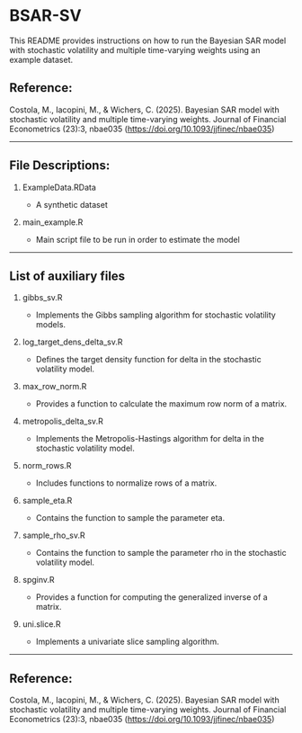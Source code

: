 # BSAR-SV

This README provides instructions on how to run the Bayesian SAR model with stochastic volatility and multiple time-varying weights using an example dataset.


Reference:
-----------------------------------------------------

Costola, M., Iacopini, M., & Wichers, C. (2025). Bayesian SAR model with stochastic volatility and multiple time-varying weights. Journal of Financial Econometrics (23):3, nbae035 (https://doi.org/10.1093/jjfinec/nbae035)


-------------------------------------------------
File Descriptions:
-------------------------------------------------

1. ExampleData.RData
   - A synthetic dataset 

2. main_example.R
   - Main script file to be run in order to estimate the model 

-------------------------------------------------
List of auxiliary files 
-------------------------------------------------

1. gibbs_sv.R
   - Implements the Gibbs sampling algorithm for stochastic volatility models.

2. log_target_dens_delta_sv.R
   - Defines the target density function for delta in the stochastic volatility model.

3. max_row_norm.R
   - Provides a function to calculate the maximum row norm of a matrix.

4. metropolis_delta_sv.R
   - Implements the Metropolis-Hastings algorithm for delta in the stochastic volatility model.

5. norm_rows.R
   - Includes functions to normalize rows of a matrix.

6. sample_eta.R
   - Contains the function to sample the parameter eta.

7. sample_rho_sv.R
   - Contains the function to sample the parameter rho in the stochastic volatility model.

8. spginv.R
   - Provides a function for computing the generalized inverse of a matrix.

9. uni.slice.R
   - Implements a univariate slice sampling algorithm.

-----------------------------------------------------
Reference:
-----------------------------------------------------

Costola, M., Iacopini, M., & Wichers, C. (2025). Bayesian SAR model with stochastic volatility and multiple time-varying weights. Journal of Financial Econometrics (23):3, nbae035 (https://doi.org/10.1093/jjfinec/nbae035)

